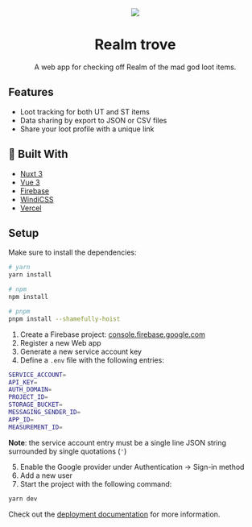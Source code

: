 <div align="center">
  <img src="https://user-images.githubusercontent.com/36193643/195388540-602d59d2-a30f-4756-ad1c-f4b8918c6347.png" />
</div>

<h1 align=center>Realm trove</h1>
<p align=center>
  A web app for checking off Realm of the mad god loot items.
</p>

## Features

- Loot tracking for both UT and ST items
- Data sharing by export to JSON or CSV files
- Share your loot profile with a unique link

## 🔨 Built With

- [Nuxt 3](https://v3.nuxtjs.org/)
- [Vue 3](https://vuejs.org/)
- [Firebase](https://firebase.com/)
- [WindiCSS](https://windicss.org/)
- [Vercel](https://vercel.com/)

## Setup

Make sure to install the dependencies:

```bash
# yarn
yarn install

# npm
npm install

# pnpm
pnpm install --shamefully-hoist
```

1. Create a Firebase project: [console.firebase.google.com](https://console.firebase.google.com/)
2. Register a new Web app
3. Generate a new service account key
4. Define a `.env` file with the following entries:

```sh
SERVICE_ACCOUNT=
API_KEY=
AUTH_DOMAIN=
PROJECT_ID=
STORAGE_BUCKET=
MESSAGING_SENDER_ID=
APP_ID=
MEASUREMENT_ID=
```

**Note**: the service account entry must be a single line JSON string surrounded by single quotations (`'`)

5. Enable the Google provider under Authentication -> Sign-in method
6. Add a new user
7. Start the project with the following command:

```sh
yarn dev
```

Check out the [deployment documentation](https://v3.nuxtjs.org/guide/deploy/presets) for more information.
